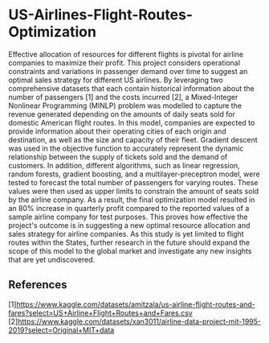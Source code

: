 # US-Airlines-Flight-Routes-Optimization
Effective allocation of resources for different flights is pivotal for airline companies to maximize their profit. This project considers operational constraints and variations in passenger demand over time to suggest an optimal sales strategy for different US airlines. By leveraging two comprehensive datasets that each contain historical information about the number of passengers [1] and the costs incurred [2], a Mixed-Integer Nonlinear Programming (MINLP) problem was modelled to capture the revenue generated depending on the amounts of daily seats sold for domestic American flight routes.
In this model, companies are expected to provide information about their operating cities of each origin and destination, as well as the size and capacity of their fleet. Gradient descent was used in the objective function to accurately represent the dynamic relationship between the supply of tickets sold and the demand of customers. In addition, different algorithms, such as linear regression, random forests, gradient boosting, and a multilayer-preceptron model, were tested to forecast the total number of passengers for varying routes. These values were then used as upper limits to constrain the amount of seats sold by the airline company.
As a result, the final optimization model resulted in an 80% increase in quarterly profit compared to the reported values of a sample airline company for test purposes. This proves how effective the project's outcome is in suggesting a new optimal resource allocation and sales strategy for airline companies. As this study is yet limited to flight routes within the States, further research in the future should expand the scope of this model to the global market and investigate any new insights that are yet undiscovered.
## References
[1]https://www.kaggle.com/datasets/amitzala/us-airline-flight-routes-and-fares?select=US+Airline+Flight+Routes+and+Fares.csv
[2]https://www.kaggle.com/datasets/xan3011/airline-data-project-mit-1995-2019?select=Original+MIT+data
